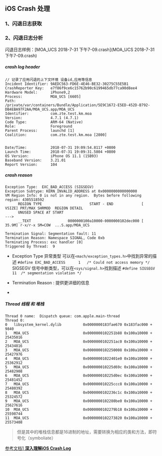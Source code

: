 ﻿## iOS Crash 处理

### 1、闪退日志获取

### 2、闪退日志分析

闪退日志样例：[MOA_UCS  2018-7-31 下午7-09.crash](MOA_UCS  2018-7-31 下午7-09.crash)

##### crash log header
```
// 记录了应用闪退的上下文环境 设备id,应用等信息
Incident Identifier: 9AEDC563-FD6E-4E46-BE32-30275C55E5B1
CrashReporter Key:   e7f86f9ce6c15762b90c6199465db77ca90d8ee4
Hardware Model:      iPhone9,2
Process:             MOA_UCS [6605]
Path:                /private/var/containers/Bundle/Application/5E9C1672-E5ED-452D-B792-DB4EBA97F2AA/MOA_UCS.app/MOA_UCS
Identifier:          com.zte.test.km.moa
Version:             4.7.1 (4.7.1)
Code Type:           ARM-64 (Native)
Role:                Foreground
Parent Process:      launchd [1]
Coalition:           com.zte.test.km.moa [2800]


Date/Time:           2018-07-31 19:09:54.8117 +0800
Launch Time:         2018-07-31 19:09:31.5804 +0800
OS Version:          iPhone OS 11.1 (15B93)
Baseband Version:    3.21.01
Report Version:      104
```
##### crash reason

```
Exception Type:  EXC_BAD_ACCESS (SIGSEGV)
Exception Subtype: KERN_INVALID_ADDRESS at 0x0000000000000000
VM Region Info: 0 is not in any region.  Bytes before following region: 4305518592
      REGION TYPE                      START - END             [ VSIZE] PRT/MAX SHRMOD  REGION DETAIL
      UNUSED SPACE AT START
--->  
      __TEXT                 0000000100a10000-0000000102dec000 [ 35.9M] r-x/r-x SM=COW  ...S.app/MOA_UCS

Termination Signal: Segmentation fault: 11
Termination Reason: Namespace SIGNAL, Code 0xb
Terminating Process: exc handler [0]
Triggered by Thread:  9

```

 - Exception Type 异常类型
   可以在`<mach/exception_types.h>`中找到异常的描述
   `#define EXC_BAD_ACCESS		1	/* Could not access memory */`
   SIGSEGV 信号中断类型，可以在`<sys/signal.h>`找到描述
   `#define	SIGSEGV	11	/* segmentation violation */`
 
 - Termination Reason :
    提供更详细的信息
 - 
   
##### Thread 线程 和 堆栈

```
Thread 0 name:  Dispatch queue: com.apple.main-thread
Thread 0:
0   libsystem_kernel.dylib        	0x0000000183fae670 0x183fac000 + 9840
1   MOA_UCS                       	0x0000000102251b88 0x100a10000 + 25435016
2   MOA_UCS                       	0x0000000102251ac0 0x100a10000 + 25434816
3   MOA_UCS                       	0x0000000102250008 0x100a10000 + 25427976
4   MOA_UCS                       	0x00000001022401e0 0x100a10000 + 25362912
5   MOA_UCS                       	0x000000010225d69c 0x100a10000 + 25482908
6   MOA_UCS                       	0x000000010225d0ec 0x100a10000 + 25481452
7   MOA_UCS                       	0x000000010225ccc8 0x100a10000 + 25480392
8   MOA_UCS                       	0x0000000102236c1c 0x100a10000 + 25324572
9   MOA_UCS                       	0x0000000102280be0 0x100a10000 + 25627616
10  MOA_UCS                       	0x0000000102279b18 0x100a10000 + 25598744
11  MOA_UCS                       	0x0000000102273820 0x100a10000 + 25573408
```
> 但是其中的堆栈信息都是16进制的地址，需要转换为相应的类和方法，即符号化（symboliate）




[参考文档1 **深入理解iOS Crash Log**][1]


  [1]: https://blog.csdn.net/Hello_Hwc/article/details/80946318